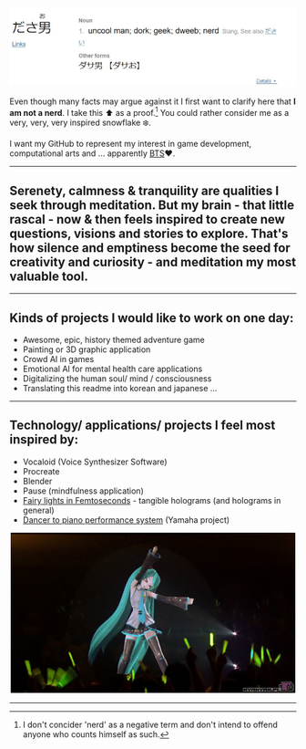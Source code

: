 <!--Languages: [<img align="left" alt="Instagram" width="30px" src="IMG_PATH"/>][link][link](ACTUAL_LINK)
-->

<div align="center"><img src="nerd.jpg" /></div>

Even though many facts may argue against it I first want to clarify here that **I am not a nerd**. I take this ⬆️ as a proof.[^1] You could rather consider me as a very, very, very inspired snowflake ❄️.

I want my GitHub to represent my interest in game development, computational arts and ... apparently [BTS](https://github.com/sereneWarrior/D3-BTS-Word-Distributions)❤️.

-------------
## Serenety, calmness & tranquility are qualities I seek through meditation. But my brain - that little rascal - now & then feels inspired to create new questions, visions and stories to explore. That's how silence and emptiness become the seed for creativity and curiosity - and meditation my most valuable tool.

-------------
## Kinds of projects I would like to work on one day:

- Awesome, epic, history themed adventure game
- Painting or 3D graphic application
- Crowd AI in games
- Emotional AI for mental health care applications
- Digitalizing the human soul/ mind / consciousness
- Translating this readme into korean and japanese ...

------------------
## Technology/ applications/ projects I feel most inspired by:

- Vocaloid (Voice Synthesizer Software)
- Procreate
- Blender
- Pause (mindfulness application)
- [Fairy lights in Femtoseconds](https://digitalnature.slis.tsukuba.ac.jp/vision-en/) - tangible holograms (and holograms in general)
- [Dancer to piano performance system](https://www.yamaha.com/en/news_release/2018/18013101/) (Yamaha project)


<div align="center"><img src="HatsuneMiku.gif"/></div>

-------------------------
[^1]: I don't concider 'nerd' as a negative term and don't intend to offend anyone who counts himself as such. 

